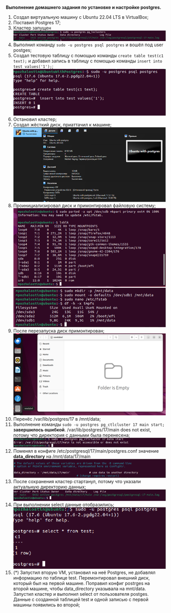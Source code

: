 **Выполнение домашнего задания по установке и настройке postgres.**

1. Создал виртуальную машину с Ubuntu 22.04 LTS в VirtualBox;
2. Поставил Postgres 17;
3. Кластер запущен
![claster](images/claster.png)
4. Выполнил команду `sudo -u postgres psql postgres` и вошёл под user postges;
5. Создал тестовую таблицу с помощью команды `create table test(c1 text);` и добавил запись в таблицу с помощью команды `insert into test values('1');`;
![test_table](images/create_test_table.png)
6. Остановил кластер;
7. Создал жёсткий диск, приаттачил к машине;
![attach](images/attach.png)
8. Проинициализировал диск и примонтировал файловую систему;
![initialize_disk](images/initialize_disk.png)
![file_system](images/file_system.png)
9. После перезапуска диск примонтирован;
![reboot](images/after_reboot.png)
10. Перенёс /var/lib/postgres/17 в /mnt/data;
11. Выполнение команды `sudo -u postgres pg_ctlcluster 17 main start;` **завершилось ошибкой**. /var/lib/postgres/17/main does not exist, потому что директория с данными была перенесена;
![not_exist](images/not_exist_main.png)
12. Поменял в конфиге /etc/postgresql/17/main/postgres.conf значение **data_directory** на /mnt/data/17/main
![change](images/change_conf.png)
13. После сохранения кластер стартанул, потому что указали актуальную директорию данных;
![after_move](images/claster_status_after_move.png)
14. При выполнении select данные отобразились;
![data_after](images/data_after_move.png)
15. (*) Запустил вторую VM, установил на неё Postgres, не добавлял информацию по таблице test. Перемонтировал внешний диск, который был на первой машине. Поправил конфиг postrges на второй машине, чтобы data_directory указывала на mnt/data. Запустил кластер и выполнил select от пользователя postges. Данные с созданной таблицей test и одной записью с первой машины появились во второй;
